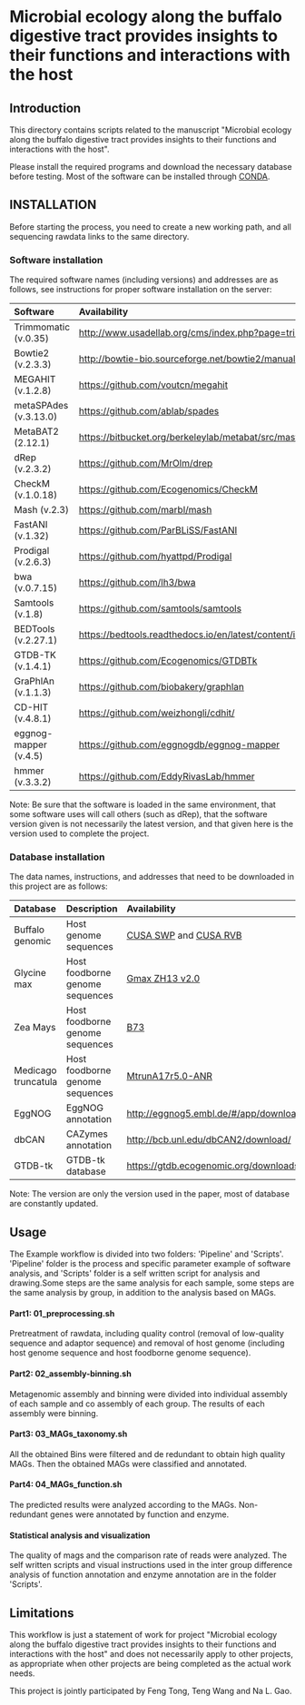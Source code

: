 # Microbial ecology along the buffalo digestive tract provides insights to their functions and interactions with the host

## Introduction

This directory contains scripts related to the manuscript "Microbial ecology along the buffalo digestive tract provides insights to their functions and interactions with the host".

Please install the required programs and download the necessary database before testing. Most of the software can be installed through [CONDA](https://www.anaconda.com/products/individual).

## INSTALLATION

Before starting the process, you need to create a new working path, and all sequencing rawdata links to the same directory.

### Software installation

The required software names (including versions) and addresses are as follows, see instructions for proper software installation on the server:

|Software|Availability|
|:--------|:-----------|
|Trimmomatic (v.0.35)|http://www.usadellab.org/cms/index.php?page=trimmomatic|
|Bowtie2 (v.2.3.3)|http://bowtie-bio.sourceforge.net/bowtie2/manual.shtml|
|MEGAHIT (v.1.2.8)|https://github.com/voutcn/megahit|
|metaSPAdes (v.3.13.0)|https://github.com/ablab/spades|
|MetaBAT2 (2.12.1)|https://bitbucket.org/berkeleylab/metabat/src/master/|
|dRep (v.2.3.2)|https://github.com/MrOlm/drep|
|CheckM (v.1.0.18)|https://github.com/Ecogenomics/CheckM|
|Mash (v.2.3)|https://github.com/marbl/mash|
|FastANI (v.1.32)|https://github.com/ParBLiSS/FastANI|
|Prodigal (v.2.6.3)|https://github.com/hyattpd/Prodigal|
|bwa (v.0.7.15)|https://github.com/lh3/bwa|
|Samtools (v.1.8)|https://github.com/samtools/samtools|
|BEDTools (v.2.27.1)|https://bedtools.readthedocs.io/en/latest/content/installation.html|
|GTDB-TK (v.1.4.1)|https://github.com/Ecogenomics/GTDBTk|
|GraPhlAn (v.1.1.3)|https://github.com/biobakery/graphlan|
|CD-HIT (v.4.8.1)|https://github.com/weizhongli/cdhit/|
|eggnog-mapper (v.4.5)|https://github.com/eggnogdb/eggnog-mapper|
|hmmer (v.3.3.2)|https://github.com/EddyRivasLab/hmmer|

Note: Be sure that the software is loaded in the same environment, that some software uses will call others (such as dRep), that the software version given is not necessarily the latest version, and that given here is the version used to complete the project.

### Database installation

The data names, instructions, and addresses that need to be downloaded in this project are as follows:

|Database|Description|Availability|
|:--------|:-----------|:------------|
|Buffalo genomic|Host genome sequences|[CUSA SWP](https://bigd.big.ac.cn/gwh/Assembly/262/show) and [CUSA RVB](https://bigd.big.ac.cn/gwh/Assembly/261/show)|
|Glycine max|Host foodborne genome sequences|[Gmax ZH13 v2.0](https://bigd.big.ac.cn/gwh/Assembly/652/show)|
|Zea Mays|Host foodborne genome sequences|[B73](https://www.ncbi.nlm.nih.gov/nuccore/LPUQ00000000)|
|Medicago truncatula|Host foodborne genome sequences|[MtrunA17r5.0-ANR](https://www.ncbi.nlm.nih.gov/assembly/GCF_003473485.1/)|
|EggNOG|EggNOG annotation|http://eggnog5.embl.de/#/app/downloads|
|dbCAN|CAZymes annotation|http://bcb.unl.edu/dbCAN2/download/|
|GTDB-tk|GTDB-tk database|https://gtdb.ecogenomic.org/downloads|

Note: The version are only the version used in the paper, most of database are constantly updated.

## Usage

The Example workflow is divided into two folders: 'Pipeline' and 'Scripts'. 'Pipeline' folder is the process and specific parameter example of software analysis, and 'Scripts' folder is a self written script for analysis and drawing.Some steps are the same analysis for each sample, some steps are the same analysis by group, in addition to the analysis based on MAGs.

#### Part1: 01_preprocessing.sh

Pretreatment of rawdata, including quality control (removal of low-quality sequence and adaptor sequence) and removal of host genome (including host genome sequence and host foodborne genome sequence).

#### Part2: 02_assembly-binning.sh

Metagenomic assembly and binning were divided into individual assembly of each sample and co assembly of each group. The results of each assembly were binning.

#### Part3: 03_MAGs_taxonomy.sh

All the obtained Bins were filtered and de redundant to obtain high quality MAGs. Then the obtained MAGs were classified and annotated.

#### Part4: 04_MAGs_function.sh

The predicted results were analyzed according to the MAGs. Non-redundant genes were annotated by function and enzyme.

#### Statistical analysis and visualization

The quality of mags and the comparison rate of reads were analyzed. The self written scripts and visual instructions used in the inter group difference analysis of function annotation and enzyme annotation are in the folder 'Scripts'.

## Limitations

This workflow is just a statement of work for project "Microbial ecology along the buffalo digestive tract provides insights to their functions and interactions with the host" and does not necessarily apply to other projects, as appropriate when other projects are being completed as the actual work needs.

This project is jointly participated by Feng Tong, Teng Wang and Na L. Gao.



